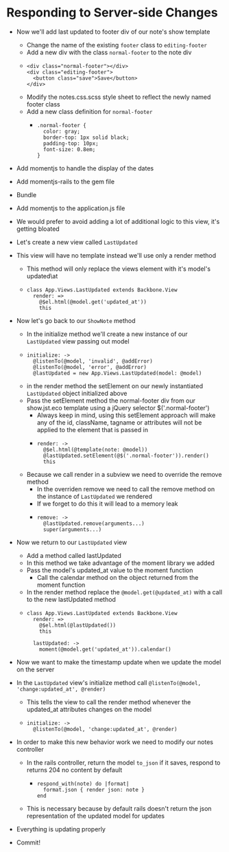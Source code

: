 Responding to Server-side Changes
==

- Now we'll add last updated to footer div of our note's show template
  - Change the name of the existing `footer` class to `editing-footer`
  - Add a new div with the class `normal-footer` to the note div
  - ```
    <div class="normal-footer"></div>
    <div class="editing-footer">
      <button class="save">Save</button>
    </div>
    ```
  - Modify the notes.css.scss style sheet to reflect the newly named footer
    class
  - Add a new class definition for `normal-footer`
    - ```
      .normal-footer {
        color: gray;
        border-top: 1px solid black;
        padding-top: 10px;
        font-size: 0.8em;
      }
      ```

- Add momentjs to handle the display of the dates
- Add momentjs-rails to the gem file
- Bundle
- Add momentjs to the application.js file

- We would prefer to avoid adding a lot of additional logic to this view, it's
  getting bloated
- Let's create a new view called `LastUpdated`
- This view will have no template instead we'll use only a render method
  - This method will only replace the views element with it's model's updated\at
  - ```
    class App.Views.LastUpdated extends Backbone.View
      render: =>
        @$el.html(@model.get('updated_at'))
        this
    ```
- Now let's go back to our `ShowNote` method
  - In the initialize method we'll create a new instance of our `LastUpdated`
    view passing out model
  - ```
    initialize: ->
      @listenTo(@model, 'invalid', @addError)
      @listenTo(@model, 'error', @addError)
      @lastUpdated = new App.Views.LastUpdated(model: @model)
    ```
  - in the render method the setElement on our newly instantiated `LastUpdated`
    object initialized above
  - Pass the setElement method the normal-footer div from our show.jst.eco
    template using a jQuery selector $('.normal-footer')
    - Always keep in mind, using this setElement approach will make any of the id,
      className, tagname or attributes will not be applied to the element that is passed in
    - ```
      render: ->
        @$el.html(@template(note: @model))
        @lastUpdated.setElement(@$('.normal-footer')).render()
        this
      ```
  - Because we call render in a subview we need to override the remove method
    - In the overriden remove we need to call the remove method on the instance
      of `LastUpdated` we rendered
    - If we forget to do this it will lead to a memory leak
    - ```
      remove: ->
        @lastUpdated.remove(arguments...)
        super(arguments...)
      ```
- Now we return to our `LastUpdated` view
  - Add a method called lastUpdated
  - In this method we take advantage of the moment library we added
  - Pass the model's updated\_at value to the moment function
    - Call the calendar method on the object returned from the moment function
  - In the render method replace the `@model.get(@updated_at)` with a call to
    the new lastUpdated method
  - ```
    class App.Views.LastUpdated extends Backbone.View
      render: =>
        @$el.html(@lastUpdated())
        this

      lastUpdated: ->
        moment(@model.get('updated_at')).calendar()
    ```

- Now we want to make the timestamp update when we update the model on the
  server
- In the `LastUpdated` view's initialize method call `@listenTo(@model, 'change:updated_at', @render)`
  - This tells the view to call the render method whenever the updated\_at
    attributes changes on the model
  - ```
    initialize: ->
      @listenTo(@model, 'change:updated_at', @render)
    ```
- In order to make this new behavior work we need to modify our notes controller
  - In the rails controller, return the model `to_json` if it saves, respond to
    returns 204 no content by default
    - ```
      respond_with(note) do |format|
        format.json { render json: note }
      end
      ```
  - This is necessary because by default rails doesn't return the json
    representation of the updated model for updates
- Everything is updating properly

- Commit!
